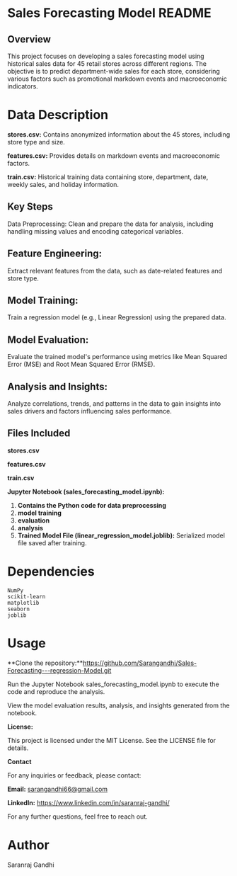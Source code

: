 # Sales Forecasting Model README

## Overview

This project focuses on developing a sales forecasting model using historical sales data for 45 retail stores across different regions. The objective is to predict department-wide sales for each store, considering various factors such as promotional markdown events and macroeconomic indicators.

# Data Description
**stores.csv:** Contains anonymized information about the 45 stores, including store type and size.

**features.csv:** Provides details on markdown events and macroeconomic factors.

**train.csv:** Historical training data containing store, department, date, weekly sales, and holiday information.

## Key Steps

Data Preprocessing: Clean and prepare the data for analysis, including handling missing values and encoding categorical variables.

## Feature Engineering: 

Extract relevant features from the data, such as date-related features and store type.

## Model Training: 

Train a regression model (e.g., Linear Regression) using the prepared data.

## Model Evaluation:
Evaluate the trained model's performance using metrics like Mean Squared Error (MSE) and Root Mean Squared Error (RMSE).

## Analysis and Insights: 

Analyze correlations, trends, and patterns in the data to gain insights into sales drivers and factors influencing sales performance.

## Files Included
**stores.csv**

**features.csv**

**train.csv**

**Jupyter Notebook (sales_forecasting_model.ipynb):** 
1. **Contains the Python code for data preprocessing**
2. **model training**
3. **evaluation**
4. **analysis**
5. **Trained Model File (linear_regression_model.joblib):** 
Serialized model file saved after training.

# Dependencies

```pandas
NumPy
scikit-learn
matplotlib
seaborn
joblib
```

# Usage
**Clone the repository:**https://github.com/Sarangandhi/Sales-Forecasting---regression-Model.git

Run the Jupyter Notebook sales_forecasting_model.ipynb to execute the code and reproduce the analysis.

View the model evaluation results, analysis, and insights generated from the notebook.


**License:** 

This project is licensed under the MIT License. See the LICENSE file for details.

**Contact** 

For any inquiries or feedback, please contact:

**Email:** sarangandhi66@gmail.com

**LinkedIn:** https://www.linkedin.com/in/saranraj-gandhi/

For any further questions, feel free to reach out.

# Author
Saranraj Gandhi
